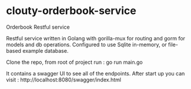 # clouty-orderbook-service
Orderbook Restful service



Restful service written in Golang with gorilla-mux for routing and gorm for models and db operations.
Configured to use Sqlite in-memory, or file-based example database.

Clone the repo, from root of project run :  go run main.go


It contains a swagger UI to see all of the endpoints.
After start up you can visit : http://localhost:8080/swagger/index.html
